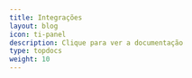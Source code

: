 ```yaml
---
title: Integrações
layout: blog
icon: ti-panel
description: Clique para ver a documentação
type: topdocs
weight: 10
---
```

